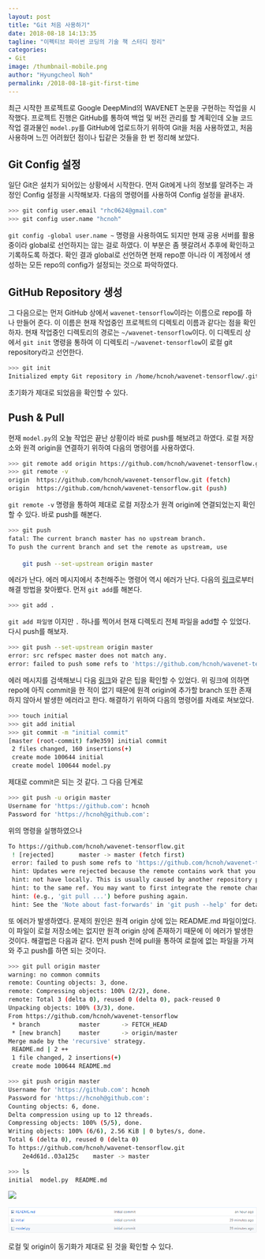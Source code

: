 ```yaml
---
layout: post
title: "Git 처음 사용하기"
date: 2018-08-18 14:13:35
tagline: "이펙티브 파이썬 코딩의 기술 책 스터디 정리"
categories:
- Git
image: /thumbnail-mobile.png
author: "Hyungcheol Noh"
permalink: /2018-08-18-git-first-time
---
```


최근 시작한 프로젝트로 Google DeepMind의 WAVENET 논문을 구현하는 작업을 시작했다. 프로젝트 진행은 GitHub를 통하여 백업 및 버전 관리를 할 계획인데 오늘 코드 작업 결과물인 `model.py`를 GitHub에 업로드하기 위하여 Git을 처음 사용하였고, 처음 사용하며 느낀 어려웠던 점이나 팁같은 것들을 한 번 정리해 보았다.

## Git Config 설정

일단 Git은 설치가 되어있는 상황에서 시작한다. 먼저 Git에게 나의 정보를 알려주는 과정인 Config 설정을 시작해보자. 다음의 명령어를 사용하여 Config 설정을 끝내자.

```bash
>>> git config user.email "rhc0624@gmail.com"
>>> git config user.name "hcnoh"
```

`git config -global user.name ~` 명령을 사용하여도 되지만 현재 공용 서버를 활용 중이라 global로 선언하지는 않는 걸로 하였다. 이 부분은 좀 헷갈려서 추후에 확인하고 기록하도록 하겠다.
확인 결과 global로 선언하면 현재 repo뿐 아니라 이 계정에서 생성하는 모든 repo의 config가 설정되는 것으로 파악하였다.

## GitHub Repository 생성

그 다음으로는 먼저 GitHub 상에서 `wavenet-tensorflow`이라는 이름으로 repo를 하나 만들어 준다. 이 이름은 현재 작업중인 프로젝트의 디렉토리 이름과 같다는 점을 확인하자.
현재 작업중인 디렉토리의 경로는 `~/wavenet-tensorflow`이다. 이 디렉토리 상에서 `git init` 명령을 통하여 이 디렉토리 `~/wavenet-tensorflow`이 로컬 git repository라고 선언한다.

```bash
>>> git init
Initialized empty Git repository in /home/hcnoh/wavenet-tensorflow/.git/
```

초기화가 제대로 되었음을 확인할 수 있다.

## Push & Pull

현재 `model.py`의 오늘 작업은 끝난 상황이라 바로 push를 해보려고 하였다. 로컬 저장소와 원격 origin을 연결하기 위하여 다음의 명령어를 사용하였다.

```bash
>>> git remote add origin https://github.com/hcnoh/wavenet-tensorflow.git
>>> git remote -v
origin  https://github.com/hcnoh/wavenet-tensorflow.git (fetch)
origin  https://github.com/hcnoh/wavenet-tensorflow.git (push)
```

`git remote -v` 명령을 통하여 제대로 로컬 저장소가 원격 origin에 연결되었는지 확인할 수 있다.
바로 push를 해본다.

```bash
>>> git push
fatal: The current branch master has no upstream branch.
To push the current branch and set the remote as upstream, use

    git push --set-upstream origin master
```

에러가 난다. 에러 메시지에서 추천해주는 명령어 역시 에러가 난다. 다음의 [링크](http://www.talkdev.net/git-%EA%B0%84%EB%8B%A8%ED%95%9C-%EC%82%AC%EC%9A%A9%EB%B2%95/)로부터 해결 방법을 찾아봤다.
먼저 `git add`를 해본다.

```bash
>>> git add .
```

`git add 파일명` 이지만 `.` 하나를 찍어서 현재 디렉토리 전체 파일을 add할 수 있었다. 다시 push를 해보자.

```bash
>>> git push --set-upstream origin master
error: src refspec master does not match any.
error: failed to push some refs to 'https://github.com/hcnoh/wavenet-tensorflow.git'
```

에러 메시지를 검색해보니 다음 [링크](http://yjoo00.tistory.com/111)와 같은 팁을 확인할 수 있었다. 위 링크에 의하면 repo에 아직 commit을 한 적이 없기 때문에 원격 origin에 추가할 branch 또한 존재하지 않아서 발생한 에러라고 한다. 해결하기 위하여 다음의 명령어를 차례로 쳐보았다.

```bash
>>> touch initial
>>> git add initial
>>> git commit -m "initial commit"
[master (root-commit) fa9e359] initial commit
 2 files changed, 160 insertions(+)
 create mode 100644 initial
 create model 100644 model.py
```

제대로 commit은 되는 것 같다. 그 다음 단계로

```bash
>>> git push -u origin master
Username for 'https://github.com': hcnoh
Password for 'https://hcnoh@github.com':
```

위의 명령을 실행하였으나

```bash
To https://github.com/hcnoh/wavenet-tensorflow.git
 ! [rejected]       master -> master (fetch first)
 error: failed to push some refs to 'https://github.com/hcnoh/wavenet-tensorflow.git'
 hint: Updates were rejected because the remote contains work that you do
 hint: not have locally. This is usually caused by another repository pushing
 hint: to the same ref. You may want to first integrate the remote changes
 hint: (e.g., 'git pull ...') before pushing again.
 hint: See the 'Note about fast-forwards' in 'git push --help' for details.
```

또 에러가 발생하였다. 문제의 원인은 원격 origin 상에 있는 README.md 파일이었다. 이 파일이 로컬 저장소에는 없지만 원격 origin 상에 존재하기 때문에 이 에러가 발생한 것이다. 해결법은 다음과 같다. 먼저 push 전에 pull을 통하여 로컬에 없는 파일을 가져와 주고 push를 하면 되는 것이다.

```bash
>>> git pull origin master
warning: no common commits
remote: Counting objects: 3, done.
remote: Compressing objects: 100% (2/2), done.
remote: Total 3 (delta 0), reused 0 (delta 0), pack-reused 0
Unpacking objects: 100% (3/3), done.
From https://github.com/hcnoh/wavenet-tensorflow
 * branch           master      -> FETCH_HEAD
 * [new branch]     master      -> origin/master
Merge made by the 'recursive' strategy.
 README.md | 2 ++
 1 file changed, 2 insertions(+)
 create mode 100644 README.md
```

```bash
>>> git push origin master
Username for 'https://github.com': hcnoh
Password for 'https://hcnoh@github.com':
Counting objects: 6, done.
Delta compression using up to 12 threads.
Compressing objects: 100% (5/5), done.
Writing objects: 100% (6/6), 2.56 KiB | 0 bytes/s, done.
Total 6 (delta 0), reused 0 (delta 0)
To https://github.com/hcnoh/wavenet-tensorflow.git
    2e4d61d..03a125c    master -> master
```

```bash
>>> ls
initial  model.py  README.md
```
![](https://guides.github.com/activities/hello-world/branching.png)

![](/assets/img/2018-08-18-git-first-time/01.png)

로컬 및 origin이 동기화가 제대로 된 것을 확인할 수 있다.
